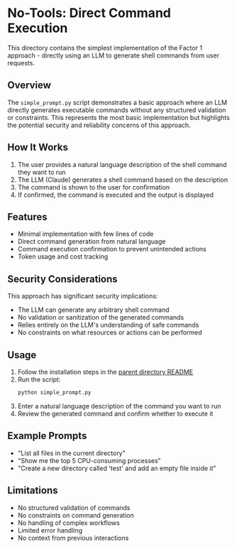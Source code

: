 # No-Tools: Direct Command Execution

This directory contains the simplest implementation of the Factor 1 approach - directly using an LLM to generate shell commands from user requests.

## Overview

The `simple_prompt.py` script demonstrates a basic approach where an LLM directly generates executable commands without any structured validation or constraints. This represents the most basic implementation but highlights the potential security and reliability concerns of this approach.

## How It Works

1. The user provides a natural language description of the shell command they want to run
2. The LLM (Claude) generates a shell command based on the description
3. The command is shown to the user for confirmation
4. If confirmed, the command is executed and the output is displayed

## Features

- Minimal implementation with few lines of code
- Direct command generation from natural language
- Command execution confirmation to prevent unintended actions
- Token usage and cost tracking

## Security Considerations

This approach has significant security implications:

- The LLM can generate any arbitrary shell command
- No validation or sanitization of the generated commands
- Relies entirely on the LLM's understanding of safe commands
- No constraints on what resources or actions can be performed

## Usage

1. Follow the installation steps in the [parent directory README](../README.md#getting-started)
2. Run the script:
   ```bash
   python simple_prompt.py
   ```
3. Enter a natural language description of the command you want to run
4. Review the generated command and confirm whether to execute it

## Example Prompts

- "List all files in the current directory"
- "Show me the top 5 CPU-consuming processes"
- "Create a new directory called 'test' and add an empty file inside it"

## Limitations

- No structured validation of commands
- No constraints on command generation
- No handling of complex workflows
- Limited error handling
- No context from previous interactions
